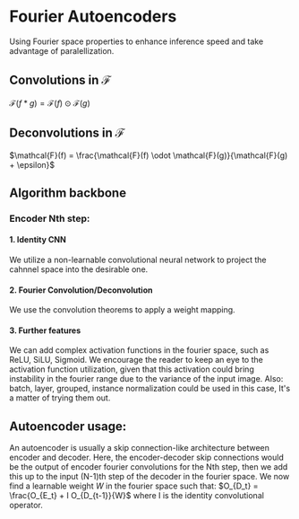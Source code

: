 
# Fourier Autoencoders
Using Fourier space properties to enhance inference speed and take advantage of paralellization.

## Convolutions in $\mathcal{F}$
$\mathcal{F}(f * g) = \mathcal{F}(f) \odot \mathcal{F}(g)$

## Deconvolutions in $\mathcal{F}$
$\mathcal{F}(f) = \frac{\mathcal{F}(f) \odot \mathcal{F}(g)}{\mathcal{F}(g) + \epsilon}$

## Algorithm backbone
### Encoder Nth step:
#### 1. Identity CNN
We utilize a non-learnable convolutional neural network to project the cahnnel space into the desirable one.
#### 2. Fourier Convolution/Deconvolution
We use the convolution theorems to apply a weight mapping.
#### 3. Further features
We can add complex activation functions in the fourier space, such as ReLU, SiLU, Sigmoid. We encourage the reader to keep an eye to the activation function utilization, given that this activation could bring instability in the fourier range due to the variance of the input image.
Also: batch, layer, grouped, instance normalization could be used in this case, It's a matter of trying them out.
## Autoencoder usage:
An autoencoder is usually a skip connection-like architecture between encoder and decoder. Here, the encoder-decoder skip connections would be the output of encoder fourier convolutions for the Nth step, then we add this up to the input (N-1)th step of the decoder in the fourier space. We now find a learnable weight $W$ in the fourier space such that:
$O_{D_t} = \frac{O_{E_t} + I O_{D_{t-1}}{W}$
where I is the identity convolutional operator.

